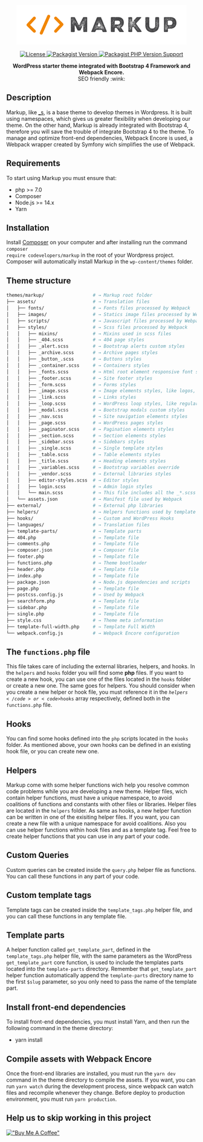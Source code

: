 <p align="center">
    <a href="https://github.com/egarofalo/markup.git">
        <img alt="Markup" src="assets/images/markup-logo.png" height="105" width="450">
    </a>
</p>

<p align="center">
    <a href="LICENSE.md">
        <img alt="License" src="https://img.shields.io/github/license/egarofalo/markup?color=f18700">
    </a>
    <a href="https://packagist.org/packages/codevelopers/markup">
        <img alt="Packagist Version" src="https://img.shields.io/packagist/v/codevelopers/markup">
    </a>
    <a href="https://packagist.org/packages/codevelopers/markup">
        <img alt="Packagist PHP Version Support" src="https://img.shields.io/packagist/php-v/codevelopers/markup">
    </a>
</p>

<p align="center">
    <strong>WordPress starter theme integrated with Bootstrap 4 Framework and Webpack Encore.</strong><br />SEO friendly :wink:
</p>

## Description

Markup, like [\_s](https://underscores.me/), is a base theme to develop themes in Wordpress. It is built using namespaces, which gives us greater flexibility when developing our theme. On the other hand, Markup is already integrated with Bootstrap 4, therefore you will save the trouble of integrate Bootstrap 4 to the theme. To manage and optimize front-end dependencies, Webpack Encore is used, a Webpack wrapper created by Symfony wich simplifies the use of Webpack.

## Requirements

To start using Markup you must ensure that:

-   php >= 7.0
-   Composer
-   Node.js >= 14.x
-   Yarn

## Installation

Install [Composer](https://getcomposer.org/download/) on your computer and after installing run the command <code>composer require codevelopers/markup</code> in the root of your Wordpress project. Composer will automatically install Markup in the <code>wp-content/themes</code> folder.

## Theme structure

```sh
themes/markup/                  # → Markup root folder
├── assets/                     # → Translation files
│   ├── fonts/                  # → Fonts files processed by Webpack
│   ├── images/                 # → Statics image files processed by Webpack
│   ├── scripts/                # → Javascript files processed by Webpack
│   ├── styles/                 # → Scss files processed by Webpack
│   │   ├── mixins/             # → Mixins used in scss files
│   │   ├── _404.scss           # → 404 page styles
│   │   ├── _alert.scss         # → Bootstrap alerts custom styles
│   │   ├── _archive.scss       # → Archive pages styles
│   │   ├── _button_.scss       # → Buttons styles
│   │   ├── _container.scss     # → Containers styles
│   │   ├── _fonts.scss         # → Html root element responsive font size
│   │   ├── _footer.scss        # → Site footer styles
│   │   ├── _form.scss          # → Forms styles
│   │   ├── _image.scss         # → Image elements styles, like logos, brands and others
│   │   ├── _link.scss          # → Links styles
│   │   ├── _loop.scss          # → WordPress loop styles, like regular posts and custom posts
│   │   ├── _modal.scss         # → Bootstrap modals custom styles
│   │   ├── _nav.scss           # → Site navigation elements styles
│   │   ├── _page.scss          # → WordPress pages styles
│   │   ├── _paginator.scss     # → Pagination elements styles
│   │   ├── _section.scss       # → Section elements styles
│   │   ├── _sidebar.scss       # → Sidebars styles
│   │   ├── _single.scss        # → Single template styles
│   │   ├── _table.scss         # → Table elements styles
│   │   ├── _title.scss         # → Heading elements styles
│   │   ├── _variables.scss     # → Bootstrap variables override
│   │   ├── _vendor.scss        # → External libraries styles
│   │   ├── editor-styles.scss  # → Editor styles
│   │   ├── login.scss          # → Admin login styles
│   │   └── main.scss           # → This file includes all the _*.scss files
│   └── assets.json             # → Manifest file used by Webpack
├── external/                   # → External php libraries
├── helpers/                    # → Helpers functions used by template files
├── hooks/                      # → Custom and WordPress Hooks
├── languages/                  # → Translation files
├── template-parts/             # → Template parts
├── 404.php                     # → Template file
├── comments.php                # → Template file
├── composer.json               # → Composer file
├── footer.php                  # → Template file
├── functions.php               # → Theme bootloader
├── header.php                  # → Template file
├── index.php                   # → Template file
├── package.json                # → Node.js dependencies and scripts
├── page.php                    # → Template file
├── postcss.config.js           # → Used by Webpack
├── searchform.php              # → Template file
├── sidebar.php                 # → Template file
├── single.php                  # → Template file
├── style.css                   # → Theme meta information
├── template-full-width.php     # → Template Full Width
└── webpack.config.js           # → Webpack Encore configuration
```

## The <code>functions.php</code> file

This file takes care of including the external libraries, helpers, and hooks.
In the <code>helpers</code> and <code>hooks</code> folder you will find some <strong>php</strong> files. If you want to create a new hook, you can use one of the files located in the <code>hooks</code> folder or create a new one. The same goes for helpers.
You should consider when you create a new helper or hook file, you must reference it in the <code>$helpers</code> or <code>$hooks</code> array respectively, defined both in the <code>functions.php</code> file.

## Hooks

You can find some hooks defined into the <code>php</code> scripts located in the <code>hooks</code> folder. As mentioned above, your own hooks can be defined in an existing hook file, or you can create new one.

## Helpers

Markup come with some helper functions wich help you resolve common code problems while you are developing a new theme. Helper files, wich contain helper functions, must have a unique namespace, to avoid coalitions of functions and constants with other files or libraries. Helper files are located in the <code>helpers</code> folder.
As same as hooks, a new helper function can be written in one of the exisiting helper files. If you want, you can create a new file with a unique namespace for avoid coalitions. Also you can use helper functions within hook files and as a template tag. Feel free to create helper functions that you can use in any part of your code.

## Custom Queries

Custom queries can be created inside the <code>query.php</code> helper file as functions. You can call these functions in any part of your code.

## Custom template tags

Template tags can be created inside the <code>template_tags.php</code> helper file, and you can call these functions in any template file.

## Template parts

A helper function called <code>get_template_part</code>, defined in the <code>template_tags.php</code> helper file, with the same parameters as the WordPress <code>get_template_part</code> core function, is used to include the templates parts located into the <code>template-parts</code> directory. Remember that <code>get_template_part</code> helper function automatically append the <code>template-parts</code> directory name to the first <code>$slug</code> parameter, so you only need to pass the name of the template part.

## Install front-end dependencies

To install front-end dependencies, you must install Yarn, and then run the following command in the theme directory:

-   yarn install

## Compile assets with Webpack Encore

Once the front-end libraries are installed, you must run the <code>yarn dev</code> command in the theme directory to compile the assets. If you want, you can run <code>yarn watch</code> during the development process, since webpack can watch files and recompile whenever they change. Before deploy to production environment, you must run <code>yarn production</code>.

## Help us to skip working in this project

[!["Buy Me A Coffee"](https://www.buymeacoffee.com/assets/img/custom_images/orange_img.png)](https://www.paypal.com/donate?hosted_button_id=7GSFA7BVHWDTN)

